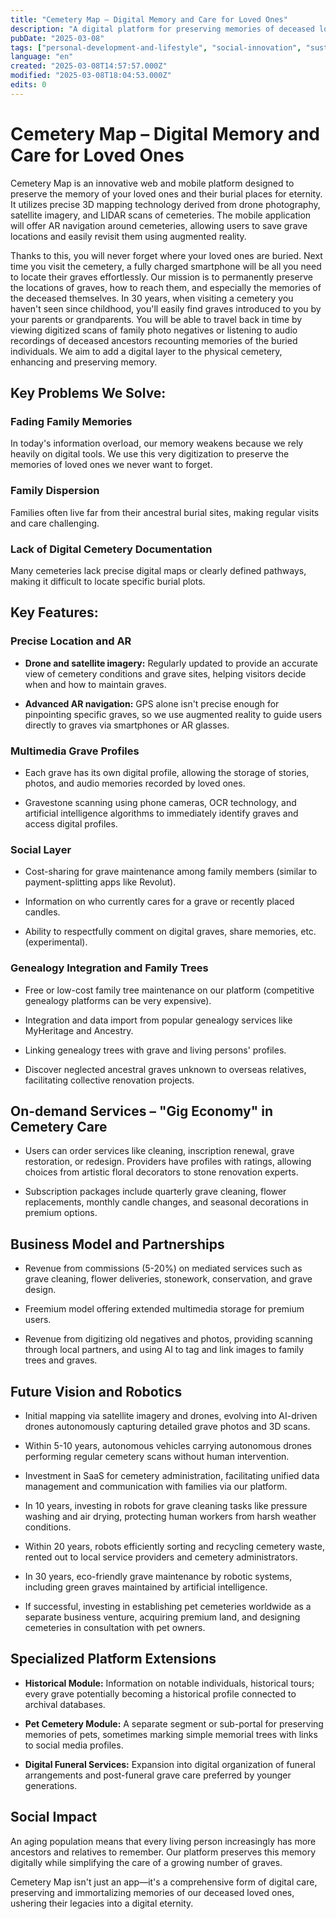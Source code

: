 ```yaml
---
title: "Cemetery Map – Digital Memory and Care for Loved Ones"
description: "A digital platform for preserving memories of deceased loved ones and their burial places using 3D mapping, AR navigation, and multimedia grave profiles."
pubDate: "2025-03-08"
tags: ["personal-development-and-lifestyle", "social-innovation", "sustainability"]
language: "en"
created: "2025-03-08T14:57:57.000Z"
modified: "2025-03-08T18:04:53.000Z"
edits: 0
---
```


# Cemetery Map – Digital Memory and Care for Loved Ones

Cemetery Map is an innovative web and mobile platform designed to preserve the memory of your loved ones and their burial places for eternity. It utilizes precise 3D mapping technology derived from drone photography, satellite imagery, and LIDAR scans of cemeteries. The mobile application will offer AR navigation around cemeteries, allowing users to save grave locations and easily revisit them using augmented reality.

Thanks to this, you will never forget where your loved ones are buried. Next time you visit the cemetery, a fully charged smartphone will be all you need to locate their graves effortlessly. Our mission is to permanently preserve the locations of graves, how to reach them, and especially the memories of the deceased themselves. In 30 years, when visiting a cemetery you haven't seen since childhood, you'll easily find graves introduced to you by your parents or grandparents. You will be able to travel back in time by viewing digitized scans of family photo negatives or listening to audio recordings of deceased ancestors recounting memories of the buried individuals. We aim to add a digital layer to the physical cemetery, enhancing and preserving memory.

Key Problems We Solve:
----------------------

### Fading Family Memories

In today's information overload, our memory weakens because we rely heavily on digital tools. We use this very digitization to preserve the memories of loved ones we never want to forget.

### Family Dispersion

Families often live far from their ancestral burial sites, making regular visits and care challenging.

### Lack of Digital Cemetery Documentation

Many cemeteries lack precise digital maps or clearly defined pathways, making it difficult to locate specific burial plots.

Key Features:
-------------

### Precise Location and AR

*   **Drone and satellite imagery:** Regularly updated to provide an accurate view of cemetery conditions and grave sites, helping visitors decide when and how to maintain graves.
    
*   **Advanced AR navigation:** GPS alone isn't precise enough for pinpointing specific graves, so we use augmented reality to guide users directly to graves via smartphones or AR glasses.
    

### Multimedia Grave Profiles

*   Each grave has its own digital profile, allowing the storage of stories, photos, and audio memories recorded by loved ones.
    
*   Gravestone scanning using phone cameras, OCR technology, and artificial intelligence algorithms to immediately identify graves and access digital profiles.
    

### Social Layer

*   Cost-sharing for grave maintenance among family members (similar to payment-splitting apps like Revolut).
    
*   Information on who currently cares for a grave or recently placed candles.
    
*   Ability to respectfully comment on digital graves, share memories, etc. (experimental).
    

### Genealogy Integration and Family Trees

*   Free or low-cost family tree maintenance on our platform (competitive genealogy platforms can be very expensive).
    
*   Integration and data import from popular genealogy services like MyHeritage and Ancestry.
    
*   Linking genealogy trees with grave and living persons' profiles.
    
*   Discover neglected ancestral graves unknown to overseas relatives, facilitating collective renovation projects.
    

On-demand Services – "Gig Economy" in Cemetery Care
---------------------------------------------------

*   Users can order services like cleaning, inscription renewal, grave restoration, or redesign. Providers have profiles with ratings, allowing choices from artistic floral decorators to stone renovation experts.
    
*   Subscription packages include quarterly grave cleaning, flower replacements, monthly candle changes, and seasonal decorations in premium options.
    

Business Model and Partnerships
-------------------------------

*   Revenue from commissions (5-20%) on mediated services such as grave cleaning, flower deliveries, stonework, conservation, and grave design.
    
*   Freemium model offering extended multimedia storage for premium users.
    
*   Revenue from digitizing old negatives and photos, providing scanning through local partners, and using AI to tag and link images to family trees and graves.
    

Future Vision and Robotics
--------------------------

*   Initial mapping via satellite imagery and drones, evolving into AI-driven drones autonomously capturing detailed grave photos and 3D scans.
    
*   Within 5-10 years, autonomous vehicles carrying autonomous drones performing regular cemetery scans without human intervention.
    
*   Investment in SaaS for cemetery administration, facilitating unified data management and communication with families via our platform.
    
*   In 10 years, investing in robots for grave cleaning tasks like pressure washing and air drying, protecting human workers from harsh weather conditions.
    
*   Within 20 years, robots efficiently sorting and recycling cemetery waste, rented out to local service providers and cemetery administrators.
    
*   In 30 years, eco-friendly grave maintenance by robotic systems, including green graves maintained by artificial intelligence.
    
*   If successful, investing in establishing pet cemeteries worldwide as a separate business venture, acquiring premium land, and designing cemeteries in consultation with pet owners.
    

Specialized Platform Extensions
-------------------------------

*   **Historical Module:** Information on notable individuals, historical tours; every grave potentially becoming a historical profile connected to archival databases.
    
*   **Pet Cemetery Module:** A separate segment or sub-portal for preserving memories of pets, sometimes marking simple memorial trees with links to social media profiles.
    
*   **Digital Funeral Services:** Expansion into digital organization of funeral arrangements and post-funeral grave care preferred by younger generations.
    

Social Impact
-------------

An aging population means that every living person increasingly has more ancestors and relatives to remember. Our platform preserves this memory digitally while simplifying the care of a growing number of graves.

Cemetery Map isn't just an app—it's a comprehensive form of digital care, preserving and immortalizing memories of our deceased loved ones, ushering their legacies into a digital eternity.